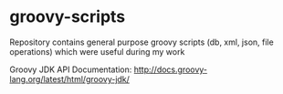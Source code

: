 groovy-scripts
==============
Repository contains general purpose groovy scripts (db, xml, json, file operations) which were useful during my work

Groovy JDK API Documentation:
http://docs.groovy-lang.org/latest/html/groovy-jdk/
